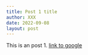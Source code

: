 ```yaml
---
title: Post 1 title
author: XXX
date: 2022-09-08
layout: post
---
```


This is an post 1.
[link to google][1]

[1]: https://www.google.com.tw/